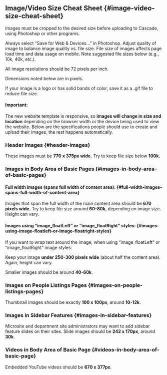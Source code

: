 ## Image/Video Size Cheat Sheet {#image-video-size-cheat-sheet}

Images must be cropped to the desired size before uploading to Cascade, using Photoshop or other programs.

Always select “Save for Web & Devices…” in Photoshop. Adjust quality of image to balance image quality vs. file size. File size of images affects page load time and data usage on mobile. Note suggested file sizes below \(e.g., 10k, 40k, etc.\).

All image resolutions should be 72 pixels per inch.

Dimensions noted below are in pixels.

If your image is a logo or has solid bands of color, save it as a .gif file to reduce file size.

#### Important:

The new website template is responsive, so **images will change in size and location** depending on the browser width or the device being used to view the website. Below are the specifications people should use to create and upload their images; the rest happens automatically.

### Header Images {#header-images}

These images must be **770 x 375px wide.** Try to keep file size below **100k.**

### Images in Body Area of Basic Pages {#images-in-body-area-of-basic-pages}

#### Full width images \(spans full width of content area\): {#full-width-images-spans-full-width-of-content-area}

Images that span the full width of the main content area should be **670 pixels wide.** Try to keep file size around **60-80k**, depending on image size. Height can vary.

#### Images using “image\_floatLeft” or “image\_floatRight” styles: {#images-using-image-floatleft-or-image-floatright-styles}

If you want to wrap text around the image, when using “image\_floatLeft” or “image\_floatRight” image styles:

Keep your image **under 250-300 pixels wide** \(about half the content area\). Again, height can vary.

Smaller images should be around **40-60k**.

### Images on People Listings Pages {#images-on-people-listings-pages}

Thumbnail images should be exactly **100 x 100px**, around **10-12k**.

### Images in Sidebar Features {#images-in-sidebar-features}

Microsite and department site administrators may want to add sidebar feature slides on their sites. Slide images should be **242 x 170px**, around **30k**.

### Videos in Body Area of Basic Page {#videos-in-body-area-of-basic-page}

Embedded YouTube videos should be **670 x 377px**.

